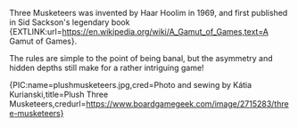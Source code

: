 Three Musketeers was invented by Haar Hoolim in 1969, and first published in Sid Sackson's legendary book {EXTLINK:url=https://en.wikipedia.org/wiki/A_Gamut_of_Games,text=A Gamut of Games}.

The rules are simple to the point of being banal, but the asymmetry and hidden depths still make for a rather intriguing game!

{PIC:name=plushmusketeers.jpg,cred=Photo and sewing by Kátia Kurianski,title=Plush Three Musketeers,credurl=https://www.boardgamegeek.com/image/2715283/three-musketeers}

